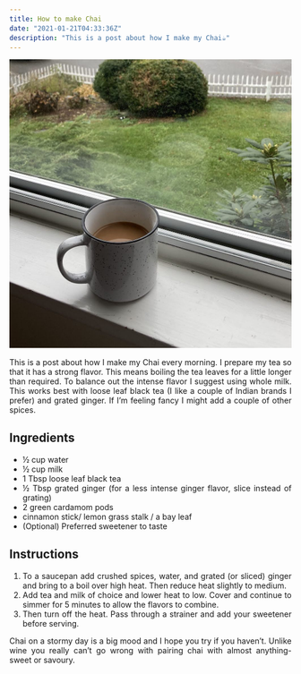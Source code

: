 ```yaml
---
title: How to make Chai
date: "2021-01-21T04:33:36Z"
description: "This is a post about how I make my Chai☕"
---
```


<style>
body {
text-align: justify}
</style>


![chai](./chai_hand.jpg)

 This is a post about how I make my Chai every morning. I prepare my tea so that it has a strong flavor. This means boiling the tea leaves for a little longer than required. To balance out the intense flavor I suggest using whole milk. This works best with loose leaf black tea (I like a couple of Indian brands I prefer) and grated ginger. If I’m feeling fancy I might add a couple of other spices.

## Ingredients
- ½ cup water
- ½ cup milk
- 1 Tbsp loose leaf black tea
- ½ Tbsp grated ginger (for a less intense 
ginger flavor, slice instead of grating)
- 2 green cardamom pods
- cinnamon stick/ lemon grass stalk / a bay leaf
- (Optional) Preferred sweetener to taste

## Instructions
1. To a saucepan add crushed spices, water, and grated (or sliced) ginger and bring to a boil over high heat. Then reduce heat slightly to medium.
2. Add tea and milk of choice and lower heat to low. Cover and continue to simmer for 5 minutes to allow the flavors to combine.
3. Then turn off the heat. Pass through a strainer and add your sweetener before serving.


Chai on a stormy day is a big mood and I hope you try if you haven’t. Unlike wine you really can’t go wrong with pairing chai with almost anything- sweet or savoury. 